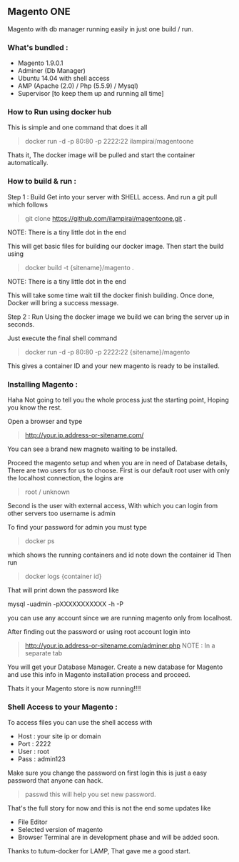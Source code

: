 ##  Magento ONE
Magento with db manager running easily in just one build / run.

### What's bundled :
- Magento 1.9.0.1
- Adminer (Db Manager)
- Ubuntu 14.04 with shell access
- AMP (Apache (2.0) / Php (5.5.9) / Mysql)
- Supervisor [to keep them up and running all time]

### How to Run using docker hub
This is simple and one command that does it all
> docker run -d -p 80:80 -p 2222:22 ilampirai/magentoone

Thats it, The docker image will be pulled and start the container automatically.

### How to build & run :
Step 1 : Build
Get into your server with SHELL access. And run a git pull which follows
> git clone https://github.com/ilampirai/magentoone.git .

NOTE: There is a tiny little dot in the end

This will get basic files for building our docker image. Then start the build using
> docker build -t {sitename}/magento .

NOTE: There is a tiny little dot in the end

This will take some time wait till the docker finish building. Once done, Docker will bring a success message.

Step 2 : Run
Using the docker image we build we can bring the server up in seconds. 

Just execute the final shell command  
> docker run -d -p 80:80 -p 2222:22 {sitename}/magento

This gives a container ID and your new magento is ready to be installed.

### Installing Magento :
Haha Not going to tell you the whole process just the starting point, Hoping you know the rest.

Open a browser and type 
> http://your.ip.address-or-sitename.com/

You can see a brand new magneto waiting to be installed.

Proceed the magento setup and when you are in need of Database details,
There are two users for us to choose.
First is our default root user with only the localhost connection, the logins are 
> root / unknown

Second is the user with external access, With which you can login from other servers too username is admin

To find your password for admin you must type 
> docker ps

which shows the running containers and id note down the container id
Then run
> docker logs {container id}

That will print down the password like 

mysql -uadmin -pXXXXXXXXXXX -h<host> -P<port>

you can use any account since we are running magento only from localhost.

After finding out the password or using root account login into 
> http://your.ip.address-or-sitename.com/adminer.php
NOTE : In a separate tab

You will get your Database Manager. 
Create a new database for Magento and use this info in Magento installation process and proceed. 

Thats it your Magento store is now running!!!!

### Shell Access to your Magento :
To access files you can use the shell access with 
- Host : your site ip or domain
- Port : 2222
- User : root
- Pass : admin123

Make sure you change the password on first login this is just a easy password that anyone can hack.
> passwd
this will help you set new password.

That's the full story for now and this is not the end some updates like 
- File Editor
- Selected version of magento
- Browser Terminal
are in development phase and will be added soon.

Thanks to tutum-docker for LAMP, That gave me a good start.












